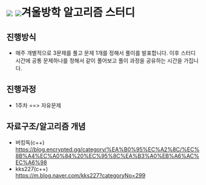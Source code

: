 # <img src="https://img.shields.io/badge/Python-3766AB?style=flat-square&logo=Python&logoColor=white"/> <img src="https://img.shields.io/badge/C++-#00599C?style=flat-square&logo=Python&logoColor=white"/>겨울방학 알고리즘 스터디

## 진행방식
  - 매주 개별적으로 3문제를 풀고 문제 1개를 정해서 풀이를 발표합니다. 이후 스터디 시간에 공통 문제하나를 정해서 같이 풀어보고 풀이 과정을 공유하는 시간을 가집니다.
  
## 진행과정
  - 1주차 ==> 자유문제
  
## 자료구조/알고리즘 개념
- 버킹독(c++)<br> https://blog.encrypted.gg/category/%EA%B0%95%EC%A2%8C/%EC%8B%A4%EC%A0%84%20%EC%95%8C%EA%B3%A0%EB%A6%AC%EC%A6%98
- kks227(c++)<br> https://m.blog.naver.com/kks227?categoryNo=299

